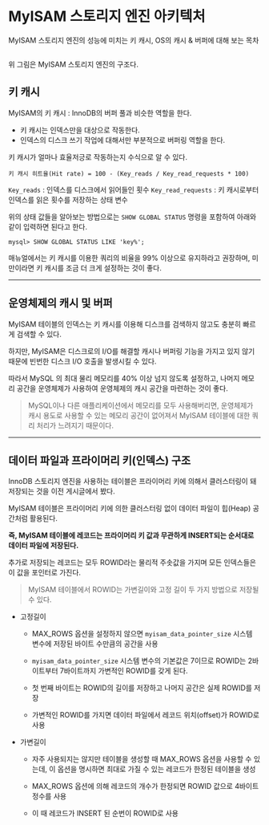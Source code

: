 <h1 id="myisam-스토리지-엔진-아키텍처">MyISAM 스토리지 엔진 아키텍처</h1>
<p>MyISAM 스토리지 엔진의 성능에 미치는 키 캐시, OS의 캐시 &amp; 버퍼에 대해 보는 목차</p>
<p><img alt="" src="https://velog.velcdn.com/images/jojehuni_9759/post/226ac357-cfb6-4f89-8da9-86a2d1384d65/image.png" /></p>
<p>위 그림은 MyISAM 스토리지 엔진의 구조다.</p>
<h2 id="키-캐시">키 캐시</h2>
<p>MyISAM의 키 캐시 : InnoDB의 버퍼 풀과 비슷한 역할을 한다.</p>
<ul>
<li>키 캐시는 인덱스만을 대상으로 작동한다.</li>
<li>인덱스의 디스크 쓰기 작업에 대해서만 부분적으로 버퍼링 역할을 한다.</li>
</ul>
<p>키 캐시가 얼마나 효율저긍로 작동하는지 수식으로 알 수 있다.</p>
<pre><code>키 캐시 히트율(Hit rate) = 100 - (Key_reads / Key_read_requests * 100)</code></pre><p><code>Key_reads</code> : 인덱스를 디스크에서 읽어들인 횟수
<code>Key_read_requests</code> : 키 캐시로부터 인덱스를 읽은 횟수를 저장하는 상태 변수</p>
<p>위의 상태 값들을 알아보는 방법으로는 <code>SHOW GLOBAL STATUS</code> 명령을 포함하여 아래와 같이 입력하면 된다고 한다.</p>
<pre><code class="language-sql">mysql&gt; SHOW GLOBAL STATUS LIKE 'key%';</code></pre>
<p>매뉴얼에서는 키 캐시를 이용한 쿼리의 비율을 99% 이상으로 유지하라고 권장하며, 미만이라면 키 캐시를 조금 더 크게 설정하는 것이 좋다.</p>
<hr />
<h2 id="운영체제의-캐시-및-버퍼">운영체제의 캐시 및 버퍼</h2>
<p>MyISAM 테이블의 인덱스는 키 캐시를 이용해 디스크를 검색하지 않고도 충분히 빠르게 검색할 수 있다.</p>
<p>하지만, MyISAM은 디스크로의 I/O를 해결할 캐시나 버퍼링 기능을 가지고 있지 않기 때문에 빈번한 디스크 I/O 호출을 발생시킬 수 있다.</p>
<p>따라서 MySQL 의 최대 물리 메모리를 40% 이상 넘지 않도록 설정하고, 나머지 메모리 공간을 운영체제가 사용하여 운영체제의 캐시 공간을 마련하는 것이 좋다.</p>
<blockquote>
<p>MySQL이나 다른 애플리케이션에서 메모리를 모두 사용해버리면, 운영체제가 캐시 용도로 사용할 수 있는 메모리 공간이 없어져서 MyISAM 테이블에 대한 쿼리 처리가 느려지기 때문이다.</p>
</blockquote>
<hr />
<h2 id="데이터-파일과-프라이머리-키인덱스-구조">데이터 파일과 프라이머리 키(인덱스) 구조</h2>
<p>InnoDB 스토리지 엔진을 사용하는 테이블은 프라이머리 키에 의해서 클러스터링이 돼 저장되는 것을 이전 게시글에서 봤다.</p>
<p>MyISAM 테이블은 프라이머리 키에 의한 클러스터링 없이 데이터 파일이 힙(Heap) 공간처럼 활용된다.</p>
<p><strong>즉, MyISAM 테이블에 레코드는 프라이머리 키 값과 무관하게 INSERT되는 순서대로 데이터 파일에 저장된다.</strong></p>
<p>추가로 저장되는 레코드는 모두 ROWID라는 물리적 주솟값을 가지며 모든 인덱스들은 이 값을 포인터로 가진다.</p>
<blockquote>
<p>MyISAM 테이블에서 ROWID는 가변길이와 고정 길이 두 가지 방법으로 저장될 수 있다.</p>
</blockquote>
<ul>
<li><p>고정길이</p>
<ul>
<li><p>MAX_ROWS 옵션을 설정하지 않으면 <code>myisam_data_pointer_size</code> 시스템 변수에 저장된 바이트 수만큼의 공간을 사용</p>
</li>
<li><p><code>myisam_data_pointer_size</code> 시스템 변수의 기본값은 7이므로 ROWID는 2바이트부터 7바이트까지 가변적인 ROWID를 갖게 된다.</p>
</li>
<li><p>첫 번째 바이트는 ROWID의 길이를 저장하고 나머지 공간은 실제 ROWID를 저장</p>
</li>
<li><p>가변적인 ROWID를 가지면 데이터 파일에서 레코드 위치(offset)가 ROWID로 사용</p>
</li>
</ul>
</li>
<li><p>가변길이</p>
<ul>
<li><p>자주 사용되지는 않지만 테이블을 생성할 때 MAX_ROWS 옵션을 사용할 수 있는데, 이 옵션을 명시하면 최대로 가질 수 있는 레코드가 한정된 테이블을 생성</p>
</li>
<li><p>MAX_ROWS 옵션에 의해 레코드의 개수가 한정되면 ROWID 값으로 4바이트 정수를 사용</p>
</li>
<li><p>이 때 레코드가 INSERT 된 순번이 ROWID로 사용</p>
</li>
</ul>
</li>
</ul>
